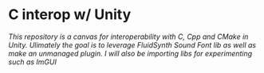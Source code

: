 # C interop w/ Unity

_This repository is a canvas for interoperability with C, Cpp and CMake in Unity._
_Ulimately the goal is to leverage FluidSynth Sound Font lib as well as make an unmanaged plugin._
_I will also be importing libs for experimenting such as ImGUI_